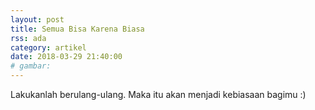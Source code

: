 ```yaml
---
layout: post
title: Semua Bisa Karena Biasa
rss: ada
category: artikel
date: 2018-03-29 21:40:00
# gambar: 
---
```


Lakukanlah berulang-ulang. Maka itu akan menjadi kebiasaan bagimu :)